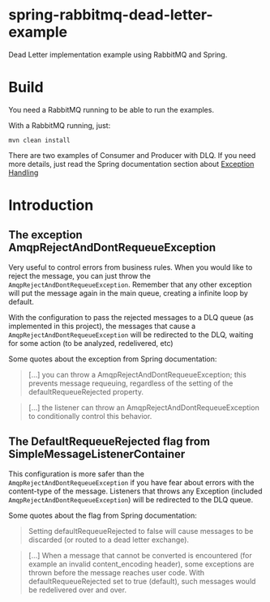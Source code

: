 # spring-rabbitmq-dead-letter-example
Dead Letter implementation example using RabbitMQ and Spring.

# Build

You need a RabbitMQ running to be able to run the examples.

With a RabbitMQ running, just:

    mvn clean install

There are two examples of Consumer and Producer with DLQ. If you need more details, just read the Spring documentation section about [Exception Handling](https://docs.spring.io/spring-amqp/docs/latest-ga/reference/htmlsingle/#exception-handling)

# Introduction

## The exception AmqpRejectAndDontRequeueException

Very useful to control errors from business rules. When you would like to reject the message, you can just throw the `AmqpRejectAndDontRequeueException`. Remember that any other exception will put the message again in the main queue, creating a infinite loop by default.

With the configuration to pass the rejected messages to a DLQ queue (as implemented in this project), the messages that cause a `AmqpRejectAndDontRequeueException` will be redirected to the DLQ, waiting for some action (to be analyzed, redelivered, etc)

Some quotes about the exception from Spring documentation:

> [...] you can throw a AmqpRejectAndDontRequeueException; this prevents message requeuing, regardless of the setting of the defaultRequeueRejected property. 

> [...] the listener can throw an AmqpRejectAndDontRequeueException to conditionally control this behavior.

## The DefaultRequeueRejected flag from SimpleMessageListenerContainer

This configuration is more safer than the `AmqpRejectAndDontRequeueException` if you have fear about errors with the content-type of the message. Listeners that throws any Exception (included `AmqpRejectAndDontRequeueException`) will be redirected to the DLQ queue.

Some quotes about the flag from Spring documentation:

> Setting defaultRequeueRejected to false will cause messages to be discarded (or routed to a dead letter exchange).

> [...] When a message that cannot be converted is encountered (for example an invalid content_encoding header), some exceptions are thrown before the message reaches user code. With defaultRequeueRejected set to true (default), such messages would be redelivered over and over.
